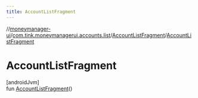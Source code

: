 ```yaml
---
title: AccountListFragment
---
```

//[moneymanager-ui](../../../index.html)/[com.tink.moneymanagerui.accounts.list](../index.html)/[AccountListFragment](index.html)/[AccountListFragment](-account-list-fragment.html)



# AccountListFragment



[androidJvm]\
fun [AccountListFragment](-account-list-fragment.html)()




